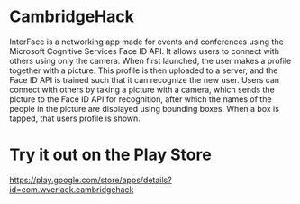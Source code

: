 # CambridgeHack
InterFace is a networking app made for events and conferences using the Microsoft Cognitive Services Face ID API. It allows users to connect with others using only the camera. When first launched, the user makes a profile together with a picture. This profile is then uploaded to a server, and the Face ID API is trained such that it can recognize the new user. Users can connect with others by taking a picture with a camera, which sends the picture to the Face ID API for recognition, after which the names of the people in the picture are displayed using bounding boxes. When a box is tapped, that users profile is shown.

# Try it out on the Play Store
https://play.google.com/store/apps/details?id=com.wverlaek.cambridgehack
